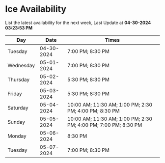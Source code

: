 # Ice Availability

List the latest availability for the next week, Last Update at **04-30-2024 03:23:53 PM**

| Day         | Date        | Times       |
| ----------- | ----------- | ----------- |
|Tuesday|04-30-2024|7:00 PM; 8:30 PM|
|Wednesday|05-01-2024|7:00 PM; 8:30 PM|
|Thursday|05-02-2024|5:30 PM; 8:30 PM|
|Friday|05-03-2024|5:30 PM; 8:30 PM|
|Saturday|05-04-2024|10:00 AM; 11:30 AM; 1:00 PM; 2:30 PM; 4:00 PM; 8:30 PM|
|Sunday|05-05-2024|10:00 AM; 11:30 AM; 1:00 PM; 2:30 PM; 4:00 PM; 7:00 PM; 8:30 PM|
|Monday|05-06-2024|8:30 PM|
|Tuesday|05-07-2024|7:00 PM; 8:30 PM|
